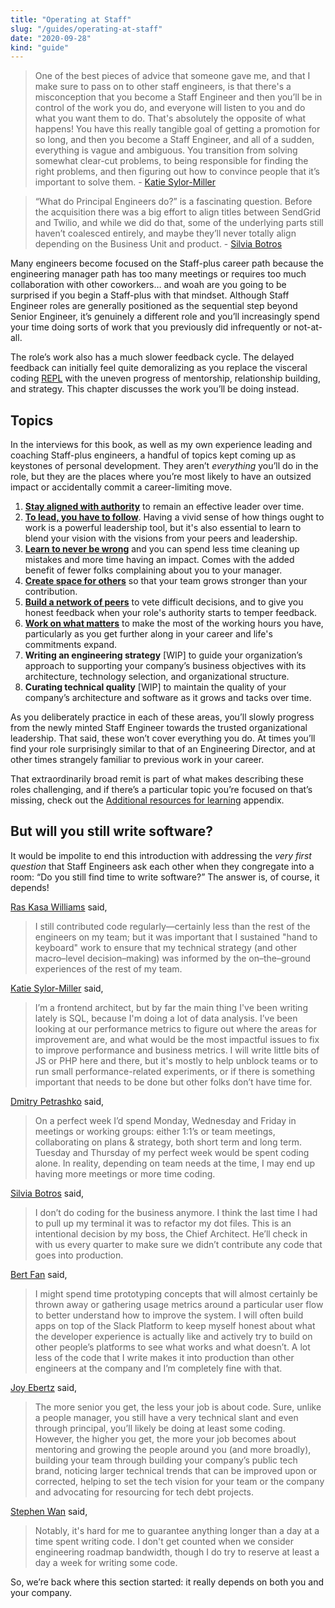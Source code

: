 ```yaml
---
title: "Operating at Staff"
slug: "/guides/operating-at-staff"
date: "2020-09-28"
kind: "guide"
---
```


> One of the best pieces of advice that someone gave me, and that I make sure to pass on to other staff engineers, is that there's a misconception that you become a Staff Engineer and then you’ll be in control of the work you do, and everyone will listen to you and do what you want them to do. That's absolutely the opposite of what happens! You have this really tangible goal of getting a promotion for so long, and then you become a Staff Engineer, and all of a sudden, everything is vague and ambiguous. You transition from solving somewhat clear-cut problems, to being responsible for finding the right problems, and then figuring out how to convince people that it’s important to solve them.
> \- [Katie Sylor-Miller](/stories/katie-sylor-miller)


>  “What do Principal Engineers do?” is a fascinating question. Before the acquisition there was a big effort to align titles between SendGrid and Twilio,
> and while we did do that, some of the underlying parts still haven’t coalesced entirely, and maybe they’ll never totally align depending on the Business Unit
> and product. - [Silvia Botros](/stories/silvia-botros)



Many engineers become focused on the Staff-plus career path because the engineering manager path has too many meetings or requires too much collaboration with other coworkers… and woah are you going to be surprised if you begin a Staff-plus with that mindset. Although Staff Engineer roles are generally positioned as the sequential step beyond Senior Engineer, it’s genuinely a different role and you’ll increasingly spend your time doing sorts of work that you previously did infrequently or not-at-all.

The role’s work also has a much slower feedback cycle. The delayed feedback can initially feel quite demoralizing as you replace the visceral coding [REPL](https://en.wikipedia.org/wiki/Read–eval–print_loop) with the uneven progress of mentorship, relationship building, and strategy. This chapter discusses the work you’ll be doing instead.

## Topics

In the interviews for this book, as well as my own experience leading and coaching Staff-plus engineers, a handful of topics kept coming up as keystones of personal development. They aren’t _everything_ you’ll do in the role, but they are the places where you’re most likely to have an outsized impact or accidentally commit a career-limiting move.


1. **[Stay aligned with authority](https://staffeng.com/guides/staying-aligned-with-authority)** to remain an effective leader over time.
2. **[To lead, you have to follow](https://staffeng.com/guides/to-lead-follow)**. Having a vivid sense of how things ought to work
    is a powerful leadership tool, but it's also essential to learn to blend your vision with the visions from your peers and leadership.
3. **[Learn to never be wrong](https://staffeng.com/guides/learn-to-never-be-wrong)** and you can spend less time cleaning up mistakes
    and more time having an impact. Comes with the added benefit of fewer folks complaining about you to your manager.
4. **[Create space for others](https://staffeng.com/guides/create-space-for-others)** so that your team grows stronger than your contribution.
5. **[Build a network of peers](https://staffeng.com/guides/network-of-peers)** to vete difficult decisions, and to give you
    honest feedback when your role's authority starts to temper feedback.
6. **[Work on what matters](https://staffeng.com/guides/work-on-what-matters)** to make the most of the working hours you have,
    particularly as you get further along in your career and life's commitments expand.
7. **Writing an engineering strategy** [WIP] to guide your organization’s approach to supporting your company’s business objectives with its architecture, technology selection, and organizational structure.
8. **Curating technical quality** [WIP] to maintain the quality of your company’s architecture and software as it grows and tacks over time.

As you deliberately practice in each of these areas, you’ll slowly progress from the newly minted Staff Engineer towards the trusted organizational leadership. That said, these won’t cover everything you do. At times you’ll find your role surprisingly similar to that of an Engineering Director, and at other times strangely familiar to previous work in your career.

That extraordinarily broad remit is part of what makes describing these roles challenging, and if there’s a particular topic you’re focused on that’s missing, check out the [Additional resources for learning](https://staffeng.com/guides/learning-materials) appendix.

## But will you still write software?

It would be impolite to end this introduction with addressing the _very first question_ that Staff Engineers ask each other when they congregate into a room: “Do you still find time to write software?” The answer is, of course, it depends!

[Ras Kasa Williams](https://staffeng.com/stories/ras-kasa-williams) said,

> I still contributed code regularly—certainly less than the rest of the engineers on my team; but it was important that I sustained "hand to keyboard" work to ensure that my technical strategy (and other macro–level decision–making) was informed by the on–the–ground experiences of the rest of my team.

[Katie Sylor-Miller](https://staffeng.com/stories/katie-sylor-miller) said,

>  I’m a frontend architect, but by far the main thing I've been writing lately is SQL, because I'm doing a lot of data analysis. I’ve been looking at our performance metrics to figure out where the areas for improvement are, and what would be the most impactful issues to fix to improve performance and business metrics. I will write little bits of JS or PHP here and there, but it's mostly to help unblock teams or to run small performance-related experiments, or if there is something important that needs to be done but other folks don’t have time for.

[Dmitry Petrashko](https://staffeng.com/stories/dmitry-petrashko) said,

> On a perfect week I’d spend Monday, Wednesday and Friday in meetings or working groups: either 1:1’s or team meetings, collaborating on plans & strategy, both short term and long term. Tuesday and Thursday of my perfect week would be spent coding alone. In reality, depending on team needs at the time, I may end up having more meetings or more time coding.

[Silvia Botros](https://staffeng.com/stories/silvia-botros) said,

> I don’t do coding for the business anymore. I think the last time I had to pull up my terminal it was to refactor my dot files. This is an intentional decision by my boss, the Chief Architect. He’ll check in with us every quarter to make sure we didn’t contribute any code that goes into production.

[Bert Fan](https://staffeng.com/stories/bert-fan) said,

> I might spend time prototyping concepts that will almost certainly be thrown away or gathering usage metrics around a particular user flow to better understand how to improve the system. I will often build apps on top of the Slack Platform to keep myself honest about what the developer experience is actually like and actively try to build on other people’s platforms to see what works and what doesn’t. A lot less of the code that I write makes it into production than other engineers at the company and I’m completely fine with that.

[Joy Ebertz](https://staffeng.com/stories/joy-ebertz) said,

> The more senior you get, the less your job is about code. Sure, unlike a people manager, you still have a very technical slant and even through principal, you’ll likely be doing at least some coding. However, the higher you get, the more your job becomes about mentoring and growing the people around you (and more broadly), building your team through building your company’s public tech brand, noticing larger technical trends that can be improved upon or corrected, helping to set the tech vision for your team or the company and advocating for resourcing for tech debt projects.

[Stephen Wan](https://staffeng.com/stories/stephen-wan) said,

> Notably, it's hard for me to guarantee anything longer than a day at a time spent writing code. I don't get counted when we consider engineering roadmap bandwidth, though I do try to reserve at least a day a week for writing some code.

So, we’re back where this section started: it really depends on both you and your company.
